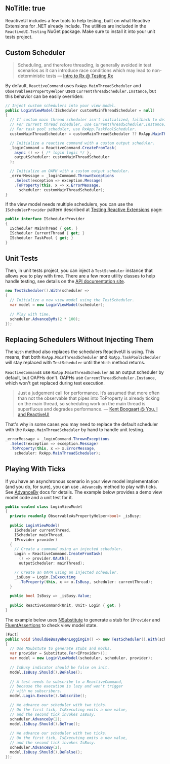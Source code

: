 NoTitle: true
---
ReactiveUI includes a few tools to help testing, built on what Reactive Extensions for .NET already include. The utilities are included in the `ReactiveUI.Testing` NuGet package. Make sure to install it into your unit tests project.

## Custom Scheduler

> Scheduling, and therefore threading, is generally avoided in test scenarios as it can introduce race conditions which may lead to non-deterministic tests — [Intro to Rx @ Testing Rx](http://introtorx.com/Content/v1.0.10621.0/16_TestingRx.html)

By default, `ReactiveCommand` uses `RxApp.MainThreadScheduler` and `ObservableAsPropertyHelper` uses `CurrentThreadScheduler.Instance`, but this behavior can be easily overriden:

```cs
// Inject custom schedulers into your view model.
public LoginViewModel(IScheduler customMainThreadScheduler = null)
{
  // If custom main thread scheduler isn't initialized, fallback to default one.
  // For current thread scheduler, use CurrentThreadScheduler.Instance;
  // For task pool scheduler, use RxApp.TaskPoolScheduler.
  customMainThreadScheduler = customMainThreadScheduler ?? RxApp.MainThreadScheduler;

  // Initialize a reactive command with a custom output scheduler.
  _loginCommand = ReactiveCommand.CreateFromTask(
    async () => { /* login logic */ },
    outputScheduler: customMainThreadScheduler
  );

  // Initialize an OAPH with a custom output scheduler.
  _errorMessage = _loginCommand.ThrownExceptions
    .Select(exception => exception.Message)
    .ToProperty(this, x => x.ErrorMessage, 
      scheduler: customMainThreadScheduler);
}
```

If the view model needs multiple schedulers, you can use the `ISchedulerProvider` pattern described at [Testing Reactive Extensions](https://introtorx.com/Content/v1.0.10621.0/16_TestingRx.html) page:

```cs
public interface ISchedulerProvider
{
  IScheduler MainThread { get; }
  IScheduler CurrentThread { get; } 
  IScheduler TaskPool { get; } 
}
```

## Unit Tests

Then, in unit tests project, you can inject a `TestScheduler` instance that allows you to play with time. There are a few more utility classes to help handle testing, see details on the [API documentation site](https://reactiveui.net/api/reactiveui.testing/). 

```cs
new TestScheduler().With(scheduler =>
{
  // Initialize a new view model using the TestScheduler.
  var model = new LoginViewModel(scheduler);
  
  // Play with time.
  scheduler.AdvanceByMs(2 * 100);
});
```

## Replacing Schedulers Without Injecting Them

The `With` method also replaces the schedulers ReactiveUI is using. This means, that both `RxApp.MainThreadScheduler` and `RxApp.TaskPoolScheduler` will stay replaced with `TestScheduler` until the `With` method returns. 

`ReactiveCommand`s use `RxApp.MainThreadScheduler` as an output scheduler by default, but OAPHs don't. OAPHs use `CurrentThreadScheduler.Instance`, which won't get replaced during test execution. 

> Just a judgement call for performance. It’s assumed that more often than not the observable that pipes into ToProperty is already ticking on the main thread, so scheduling work on the main thread is superfluous and degrades performance. — [Kent Boogaart @ You, I and ReactiveUI](https://kent-boogaart.com/you-i-and-reactiveui/)

That's why in some cases you may need to replace the default scheduler with the `RxApp.MainThreadScheduler` by hand to handle unit testing.

```cs
_errorMessage = _loginCommand.ThrownExceptions
  .Select(exception => exception.Message)
  .ToProperty(this, x => x.ErrorMessage, 
    scheduler: RxApp.MainThreadScheduler);
```

## Playing With Ticks

If you have an asynchronous scenario in your view model implementation (and you do, for sure), you can use `.AdvanceBy` method to play with ticks. See [AdvanceBy](https://introtorx.com/Content/v1.0.10621.0/16_TestingRx.html#AdvanceBy) docs for details. The example below provides a demo view model code and a unit test for it.

```cs
public sealed class LoginViewModel 
{
  private readonly ObservableAsPropertyHelper<bool> _isBusy;
  
  public LoginViewModel(
    IScheduler currentThread,
    IScheduler mainThread,
    IProvider provider)
  {
    // Create a command using an injected scheduler.
    Login = ReactiveCommand.CreateFromTask(
      () => provider.OAuth(), 
      outputScheduler: mainThread);

    // Create an OAPH using an injected scheduler.
    _isBusy = Login.IsExecuting
      .ToProperty(this, x => x.IsBusy, scheduler: currentThread);
  }
  
  public bool IsBusy => _isBusy.Value;
 
  public ReactiveCommand<Unit, Unit> Login { get; }
}
```

The example below uses [NSubstitute](https://github.com/nsubstitute/NSubstitute) to generate a stub for `IProvider` and [FluentAssertions](https://github.com/fluentassertions/fluentassertions) to check view model state.

```cs
[Fact]
public void ShouldBeBusyWhenLoggingIn() => new TestScheduler().With(scheduler =>
{
  // Use NSubstute to generate stubs and mocks.
  var provider = Substitute.For<IProvider>();
  var model = new LoginViewModel(scheduler, scheduler, provider);
  
  // IsBusy indicator should be false on init.
  model.IsBusy.Should().BeFalse();
  
  // A test needs to subscribe to a ReactiveCommand,
  // because the execution is lazy and won't trigger
  // with no subscribers.
  model.Login.Execute().Subscribe();

  // We advance our scheduler with two ticks.
  // On the first tick, IsExecuting emits a new value,
  // and the second tick invokes IsBusy.
  scheduler.AdvanceBy(2);    
  model.IsBusy.Should().BeTrue();
  
  // We advance our scheduler with two ticks.
  // On the first tick, IsExecuting emits a new value,
  // and the second tick invokes IsBusy. 
  scheduler.AdvanceBy(2);
  model.IsBusy.Should().BeFalse();
});
```
